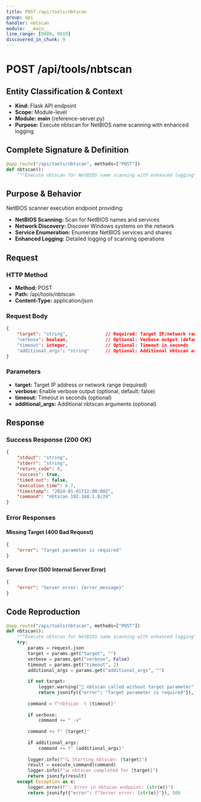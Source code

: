 ```yaml
---
title: POST /api/tools/nbtscan
group: api
handler: nbtscan
module: __main__
line_range: [9889, 9919]
discovered_in_chunk: 9
---
```


# POST /api/tools/nbtscan

## Entity Classification & Context
- **Kind:** Flask API endpoint
- **Scope:** Module-level
- **Module:** __main__ (reference-server.py)
- **Purpose:** Execute nbtscan for NetBIOS name scanning with enhanced logging

## Complete Signature & Definition
```python
@app.route("/api/tools/nbtscan", methods=["POST"])
def nbtscan():
    """Execute nbtscan for NetBIOS name scanning with enhanced logging"""
```

## Purpose & Behavior
NetBIOS scanner execution endpoint providing:
- **NetBIOS Scanning:** Scan for NetBIOS names and services
- **Network Discovery:** Discover Windows systems on the network
- **Service Enumeration:** Enumerate NetBIOS services and shares
- **Enhanced Logging:** Detailed logging of scanning operations

## Request

### HTTP Method
- **Method:** POST
- **Path:** /api/tools/nbtscan
- **Content-Type:** application/json

### Request Body
```json
{
    "target": "string",              // Required: Target IP/network range
    "verbose": boolean,              // Optional: Verbose output (default: false)
    "timeout": integer,              // Optional: Timeout in seconds
    "additional_args": "string"      // Optional: Additional nbtscan arguments
}
```

### Parameters
- **target:** Target IP address or network range (required)
- **verbose:** Enable verbose output (optional, default: false)
- **timeout:** Timeout in seconds (optional)
- **additional_args:** Additional nbtscan arguments (optional)

## Response

### Success Response (200 OK)
```json
{
    "stdout": "string",
    "stderr": "string", 
    "return_code": 0,
    "success": true,
    "timed_out": false,
    "execution_time": 8.7,
    "timestamp": "2024-01-01T12:00:00Z",
    "command": "nbtscan 192.168.1.0/24"
}
```

### Error Responses

#### Missing Target (400 Bad Request)
```json
{
    "error": "Target parameter is required"
}
```

#### Server Error (500 Internal Server Error)
```json
{
    "error": "Server error: {error_message}"
}
```

## Code Reproduction
```python
@app.route("/api/tools/nbtscan", methods=["POST"])
def nbtscan():
    """Execute nbtscan for NetBIOS name scanning with enhanced logging"""
    try:
        params = request.json
        target = params.get("target", "")
        verbose = params.get("verbose", False)
        timeout = params.get("timeout", 2)
        additional_args = params.get("additional_args", "")
        
        if not target:
            logger.warning("🎯 nbtscan called without target parameter")
            return jsonify({"error": "Target parameter is required"}), 400
        
        command = f"nbtscan -t {timeout}"
        
        if verbose:
            command += " -v"
        
        command += f" {target}"
        
        if additional_args:
            command += f" {additional_args}"
        
        logger.info(f"🔍 Starting nbtscan: {target}")
        result = execute_command(command)
        logger.info(f"📊 nbtscan completed for {target}")
        return jsonify(result)
    except Exception as e:
        logger.error(f"💥 Error in nbtscan endpoint: {str(e)}")
        return jsonify({"error": f"Server error: {str(e)}"}), 500
```
